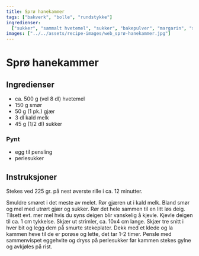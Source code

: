 ```yaml
---
title: Sprø hanekammer
tags: ["bakverk", "bolle", "rundstykke"]
ingredienser:
  ["sukker", "sammalt hvetemel", "sukker", "bakepulver", "margarin", "sur melk"]
images: ["../../assets/recipe-images/web_sprø-hanekammer.jpg"]
---
```


# Sprø hanekammer

## Ingredienser

- ca. 500 g (vel 8 dl) hvetemel
- 150 g smør
- 50 g (1 pk.) gjær
- 3 dl kald melk
- 45 g (1/2 dl) sukker

### Pynt

- egg til pensling
- perlesukker

## Instruksjoner

Stekes ved 225 gr. på nest øverste rille i ca. 12 minutter.

Smuldre smøret i det meste av melet. Rør gjæren ut i kald melk. Bland smør og mel med utrørt gjær og sukker. Rør det hele sammen til en litt løs deig. Tilsett evt. mer mel hvis du syns deigen blir vanskelig å kjevle. Kjevle deigen til ca. 1 cm tykkelse. Skjær ut strimler, ca. 10x4 cm lange. Skjær tre snitt i hver bit og legg dem på smurte stekeplater. Dekk med et klede og la kammen heve til de er porøse og lette, det tar 1-2 timer. Pensle med sammenvispet eggehvite og dryss på perlesukker før kammen stekes gylne og avkjøles på rist.
